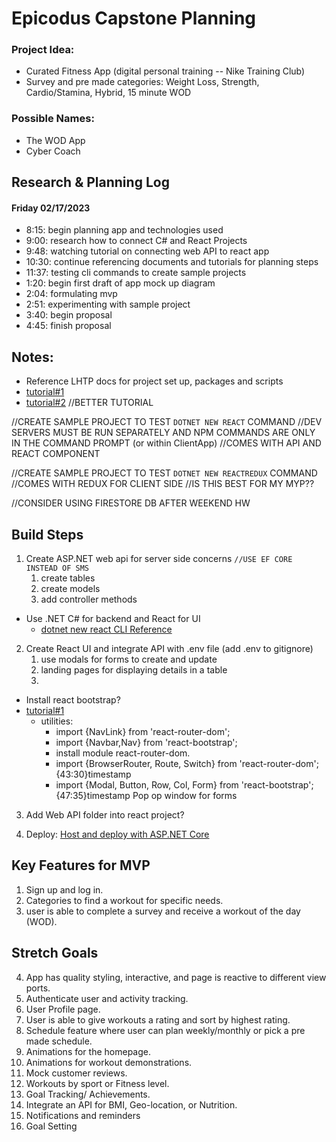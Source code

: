 # Epicodus Capstone Planning 

### Project Idea: 
* Curated Fitness App (digital personal training -- Nike Training Club)  
* Survey and pre made categories: Weight Loss, Strength, Cardio/Stamina, Hybrid,  15 minute WOD 

### Possible Names: 
* The WOD App
* Cyber Coach

## Research & Planning Log
#### Friday 02/17/2023
* 8:15: begin planning app and technologies used 
* 9:00: research how to connect C# and React Projects
* 9:48: watching tutorial on connecting web API to react app
* 10:30: continue referencing documents and tutorials for planning steps
* 11:37: testing cli commands to create sample projects
* 1:20: begin first draft of app mock up diagram
* 2:04: formulating mvp 
* 2:51: experimenting with sample project
* 3:40: begin proposal
* 4:45: finish proposal

## Notes:

* Reference LHTP docs for  project set up, packages and scripts
* [tutorial#1](https://www.youtube.com/watch?v=gpfP60KjmZU)
* [tutorial#2](https://www.youtube.com/watch?v=ON-Z1iD6Y-c&t=0s)  //BETTER TUTORIAL

//CREATE SAMPLE PROJECT TO TEST `DOTNET NEW REACT` COMMAND 
  //DEV SERVERS MUST BE RUN SEPARATELY AND NPM COMMANDS ARE ONLY IN THE COMMAND PROMPT (or within ClientApp)
  //COMES WITH API AND REACT COMPONENT

//CREATE SAMPLE PROJECT TO TEST `DOTNET NEW REACTREDUX` COMMAND 
  //COMES WITH REDUX FOR CLIENT SIDE 
  //IS THIS BEST FOR MY MYP?? 

//CONSIDER USING FIRESTORE DB AFTER WEEKEND HW

## Build Steps

1. Create ASP.NET web api for server side concerns    `//USE EF CORE INSTEAD OF SMS`
   1. create tables
   2. create models
   3. add controller methods

* Use .NET C# for backend and React for UI
  * [dotnet new react CLI Reference](https://learn.microsoft.com/en-us/aspnet/core/client-side/spa/react?view=aspnetcore-7.0&tabs=visual-studio)

2. Create React UI and integrate API with .env file (add .env to gitignore)
   1. use modals for forms to create and update
   2. landing pages for displaying details in a table 
   3. 

* Install react bootstrap? 
* [tutorial#1](https://www.youtube.com/watch?v=gpfP60KjmZU)
  * utilities: 
    * import {NavLink} from 'react-router-dom';
    * import {Navbar,Nav} from 'react-bootstrap';
    * install module react-router-dom.
    * import {BrowserRouter, Route, Switch} from 'react-router-dom'; {43:30}timestamp
    * import {Modal, Button, Row, Col, Form} from 'react-bootstrap'; {47:35}timestamp    Pop op window for forms

3. Add Web API folder into react project?

4. Deploy: [Host and deploy with ASP.NET Core](https://learn.microsoft.com/en-us/aspnet/core/host-and-deploy/?view=aspnetcore-7.0)


## Key Features for MVP

1. Sign up and log in.
2. Categories to find a workout for specific needs.
3. user is able to complete a survey and receive a workout of the day (WOD).

## Stretch Goals

4. App has quality styling, interactive, and page is reactive to different view ports.
5. Authenticate user and activity tracking. 
6. User Profile page.
7. User is able to give workouts a rating and sort by highest rating.
8. Schedule feature where user can plan weekly/monthly or pick a pre made schedule.
9. Animations for the homepage.
10. Animations for workout demonstrations.
11. Mock customer reviews.
12. Workouts by sport or Fitness level. 
13. Goal Tracking/ Achievements.
14. Integrate an API for BMI, Geo-location, or Nutrition.
15. Notifications and reminders
16. Goal Setting